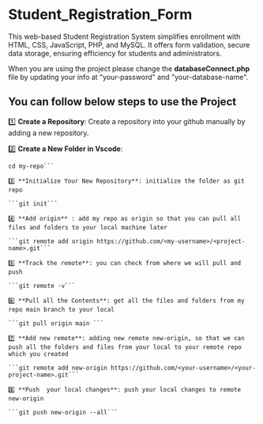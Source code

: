 # Student_Registration_Form

This web-based Student Registration System simplifies enrollment with HTML, CSS, JavaScript, PHP, and MySQL. It offers form validation, secure data storage, ensuring efficiency for students and administrators.

When you are using the project please change the **databaseConnect.php** file by updating your info at "your-password" and "your-database-name".


## You can follow below steps to use the Project 

1️⃣ **Create a Repository**: Create a repository into your github manually by adding a new repository.

2️⃣ **Create a New Folder in Vscode**: 

```mkdir my-repo
cd my-repo```

3️⃣ **Initialize Your New Repository**: initialize the folder as git repo

```git init```

4️⃣ **Add origin** : add my repo as origin so that you can pull all files and folders to your local machine later

```git remote add origin https://github.com/<my-username>/<project-name>.git```

5️⃣ **Track the remote**: you can check from where we will pull and push

```git remote -v```

6️⃣ **Pull all the Contents**: get all the files and folders from my repo main branch to your local 

```git pull origin main ```

7️⃣ **Add new remote**: adding new remote new-origin, so that we can push all the folders and files from your local to your remote repo which you created

```git remote add new-origin https://github.com/<your-username>/<your-project-name>.git```

8️⃣ **Push  your local changes**: push your local changes to remote new-origin

```git push new-origin --all```

